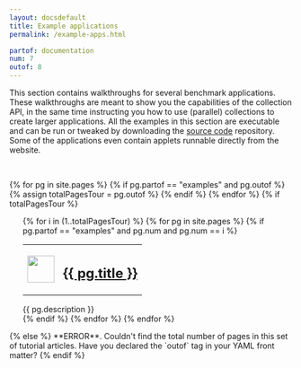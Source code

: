```yaml
---
layout: docsdefault
title: Example applications
permalink: /example-apps.html

partof: documentation
num: 7
outof: 8
---
```



This section contains walkthroughs for several benchmark applications.
These walkthroughs are meant to show you the capabilities of the collection API,
in the same time instructing you how to use (parallel) collections to create larger applications.
All the examples in this section are executable and can be run or tweaked by downloading
the [source code](TODO) repository.
Some of the applications even contain applets runnable directly from the website.

<br/>

<div>
</div>



{% for pg in site.pages %}
  {% if pg.partof == "examples" and pg.outof %}
    {% assign totalPagesTour = pg.outof %}
  {% endif %}
{% endfor %}
{% if totalPagesTour %}
<ul class="bullets">
  {% for i in (1..totalPagesTour) %}
    {% for pg in site.pages %}
      {% if pg.partof == "examples" and pg.num and pg.num == i %}
      <div class="examples">
        <a class="examples" href="{{ homedir }}/{{ pg.url }}"><table>
          <tr>
            <td><img class="imageframe-icon" src="{{ pg.image }}" width="48" height="48"/></td>
            <td><h2>
              {{ pg.title }}
            </h2></td>
          </tr>
        </table></a>
        <div>{{ pg.description }}</div>
      </div>
      {% endif %}
    {% endfor %}
  {% endfor %}
</ul>
{% else %}
  **ERROR**. Couldn't find the total number of pages in this set of tutorial articles. Have you declared the `outof` tag in your YAML front matter?
{% endif %}

